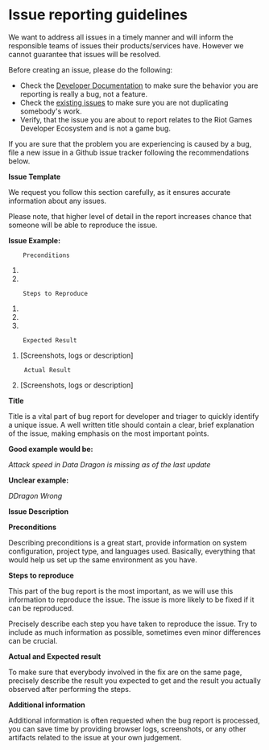 #
# Issue reporting guidelines

We want to address all issues in a timely manner and will inform the responsible teams of issues their products/services have. However we cannot guarantee that issues will be resolved.

Before creating an issue, please do the following:

- Check the [Developer Documentation](https://developer.riotgames.com/) to make sure the behavior you are reporting is really a bug, not a feature.
- Check the [existing issues](https://github.com/RiotGames/developer-relations/issues) to make sure you are not duplicating somebody&#39;s work.
- Verify, that the issue you are about to report relates to the Riot Games Developer Ecosystem and is not a game bug.

If you are sure that the problem you are experiencing is caused by a bug, file a new issue in a Github issue tracker following the recommendations below.

**Issue Template**

We request you follow this section carefully, as it ensures accurate information about any issues.

Please note, that higher level of detail in the report increases chance that someone will be able to reproduce the issue.

**Issue Example:**

        Preconditions

1.
2.

        Steps to Reproduce

1.
2.
3.

        Expected Result


1. [Screenshots, logs or description]

        Actual Result
        

1. [Screenshots, logs or description]

**Title**

Title is a vital part of bug report for developer and triager to quickly identify a unique issue. A well written title should contain a clear, brief explanation of the issue, making emphasis on the most important points.

**Good example would be:**

*Attack speed in Data Dragon is missing as of the last update*

**Unclear example:**

*DDragon Wrong*

**Issue Description**

**Preconditions**

Describing preconditions is a great start, provide information on system configuration, project type, and languages used. Basically, everything that would help us set up the same environment as you have.

**Steps to reproduce**

This part of the bug report is the most important, as we will use this information to reproduce the issue. The issue is more likely to be fixed if it can be reproduced.

Precisely describe each step you have taken to reproduce the issue. Try to include as much information as possible, sometimes even minor differences can be crucial.

**Actual and Expected result**

To make sure that everybody involved in the fix are on the same page, precisely describe the result you expected to get and the result you actually observed after performing the steps.

**Additional information**

Additional information is often requested when the bug report is processed, you can save time by providing browser logs, screenshots, or any other artifacts related to the issue at your own judgement.
